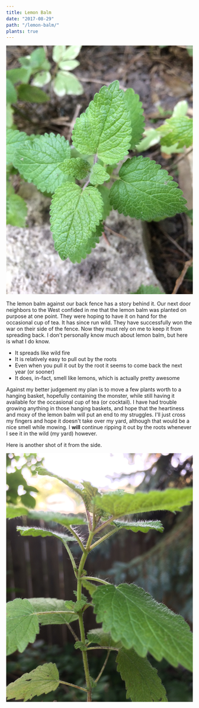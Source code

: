 ```yaml
---
title: Lemon Balm
date: "2017-08-29"
path: "/lemon-balm/"
plants: true
---
```


![Top view of lemon balm in Milwaukee, Wisconsin](./lemon-balm.jpg)

The lemon balm against our back fence has a story behind it. Our next door neighbors to the West confided in me that the lemon balm was planted on purpose at one point. They were hoping to have it on hand for the occasional cup of tea. It has since run wild. They have successfully won the war on their side of the fence. Now they must rely on me to keep it from spreading back. I don't personally know much about lemon balm, but here is what I do know.

* It spreads like wild fire
* It is relatively easy to pull out by the roots
* Even when you pull it out by the root it seems to come back the next year (or sooner)
* It does, in-fact, smell like lemons, which is actually pretty awesome

Against my better judgement my plan is to move a few plants worth to a hanging basket, hopefully containing the monster, while still having it available for the occasional cup of tea (or cocktail). I have had trouble growing anything in those hanging baskets, and hope that the heartiness and moxy of the lemon balm will put an end to my struggles. I'll just cross my fingers and hope it doesn't take over my yard, although that would be a nice smell while mowing. I **will** continue ripping it out by the roots whenever I see it in the wild (my yard) however.

Here is another shot of it from the side.

![Side angle of lemon balm in Milwaukee, Wisconsin](./lemon-balm-2.jpg)
